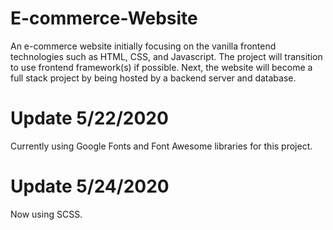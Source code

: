 # E-commerce-Website

An e-commerce website initially focusing on the vanilla frontend technologies such as HTML, CSS, and Javascript. The project will transition to use frontend framework(s) if possible. Next, the website will become a full stack project by being hosted by a backend server and database.

# Update 5/22/2020

Currently using Google Fonts and Font Awesome libraries for this project.

# Update 5/24/2020

Now using SCSS.
